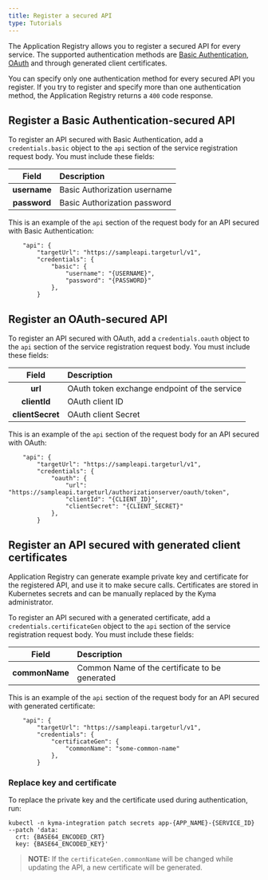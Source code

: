 ```yaml
---
title: Register a secured API
type: Tutorials
---
```


The Application Registry allows you to register a secured API for every service. The supported authentication methods are [Basic Authentication](https://tools.ietf.org/html/rfc7617), [OAuth](https://tools.ietf.org/html/rfc6750) and through generated client certificates.

You can specify only one authentication method for every secured API you register. If you try to register and specify more than one authentication method, the Application Registry returns a `400` code response.

## Register a Basic Authentication-secured API

To register an API secured with Basic Authentication, add a `credentials.basic` object to the `api` section of the service registration request body. You must include these fields:

| Field   |  Description |
|:----------:|:------|
| **username** | Basic Authorization username |
| **password** | Basic Authorization password |

This is an example of the `api` section of the request body for an API secured with Basic Authentication:

```
    "api": {
        "targetUrl": "https://sampleapi.targeturl/v1",
        "credentials": {
            "basic": {
                "username": "{USERNAME}",
                "password": "{PASSWORD}"
            },
        }  
```
## Register an OAuth-secured API

To register an API secured with OAuth, add a `credentials.oauth` object to the `api` section of the service registration request body. You must include these fields:

| Field   |  Description |
|:----------:|:------|
| **url** |  OAuth token exchange endpoint of the service |
| **clientId** | OAuth client ID |
| **clientSecret** | OAuth client Secret |    

This is an example of the `api` section of the request body for an API secured with OAuth:

```
    "api": {
        "targetUrl": "https://sampleapi.targeturl/v1",
        "credentials": {
            "oauth": {
                "url": "https://sampleapi.targeturl/authorizationserver/oauth/token",
                "clientId": "{CLIENT_ID}",
                "clientSecret": "{CLIENT_SECRET}"
            },
        }  
```

## Register an API secured with generated client certificates

Application Registry can generate example private key and certificate for the registered API, and use it to make secure calls. Certificates are stored in Kubernetes secrets and can be manually replaced by the Kyma administrator. 

To register an API secured with a generated certificate, add a `credentials.certificateGen` object to the `api` section of the service registration request body. You must include these fields:

| Field   |  Description |
|:----------:|:------|
| **commonName** |  Common Name of the certificate to be generated |

This is an example of the `api` section of the request body for an API secured with generated certificate:

```
    "api": {
        "targetUrl": "https://sampleapi.targeturl/v1",
        "credentials": {
            "certificateGen": {
                "commonName": "some-common-name"
            },
        }  
```

### Replace key and certificate

To replace the private key and the certificate used during authentication, run:
```
kubectl -n kyma-integration patch secrets app-{APP_NAME}-{SERVICE_ID} --patch 'data: 
  crt: {BASE64_ENCODED_CRT}
  key: {BASE64_ENCODED_KEY}'
```

>**NOTE:** If the `certificateGen.commonName` will be changed while updating the API, a new certificate will be generated.
